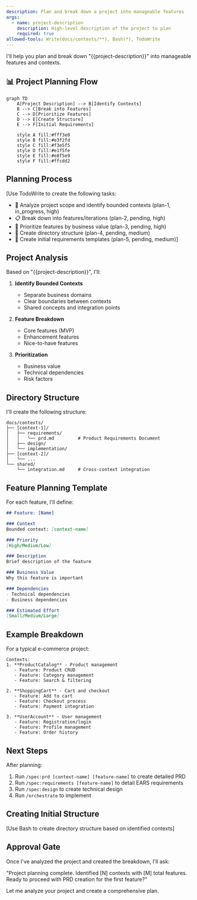 ```yaml
---
description: Plan and break down a project into manageable features
args:
  - name: project-description
    description: High-level description of the project to plan
    required: true
allowed-tools: Write(docs/contexts/**), Bash(*), TodoWrite
---
```


I'll help you plan and break down "{{project-description}}" into manageable features and contexts.

## 📊 Project Planning Flow

```mermaid
graph TD
    A[Project Description] --> B[Identify Contexts]
    B --> C[Break into Features]
    C --> D[Prioritize Features]
    D --> E[Create Structure]
    E --> F[Initial Requirements]
    
    style A fill:#fff3e0
    style B fill:#e3f2fd
    style C fill:#f3e5f5
    style D fill:#e1f5fe
    style E fill:#e8f5e9
    style F fill:#ffcdd2
```

## Planning Process

[Use TodoWrite to create the following tasks:
- 🎯 Analyze project scope and identify bounded contexts (plan-1, in_progress, high)
- 📋 Break down into features/iterations (plan-2, pending, high)
- 🔢 Prioritize features by business value (plan-3, pending, high)
- 📁 Create directory structure (plan-4, pending, medium)
- 📝 Create initial requirements templates (plan-5, pending, medium)]

## Project Analysis

Based on "{{project-description}}", I'll:

1. **Identify Bounded Contexts**
   - Separate business domains
   - Clear boundaries between contexts
   - Shared concepts and integration points

2. **Feature Breakdown**
   - Core features (MVP)
   - Enhancement features
   - Nice-to-have features

3. **Prioritization**
   - Business value
   - Technical dependencies
   - Risk factors

## Directory Structure

I'll create the following structure:

```
docs/contexts/
├── [context-1]/
│   ├── requirements/
│   │   └── prd.md         # Product Requirements Document
│   ├── design/
│   └── implementation/
├── [context-2]/
│   └── ...
└── shared/
    └── integration.md     # Cross-context integration
```

## Feature Planning Template

For each feature, I'll define:

```markdown
## Feature: [Name]

### Context
Bounded context: [context-name]

### Priority
[High/Medium/Low]

### Description
Brief description of the feature

### Business Value
Why this feature is important

### Dependencies
- Technical dependencies
- Business dependencies

### Estimated Effort
[Small/Medium/Large]
```

## Example Breakdown

For a typical e-commerce project:

```
Contexts:
1. **ProductCatalog** - Product management
   - Feature: Product CRUD
   - Feature: Category management
   - Feature: Search & filtering

2. **ShoppingCart** - Cart and checkout
   - Feature: Add to cart
   - Feature: Checkout process
   - Feature: Payment integration

3. **UserAccount** - User management
   - Feature: Registration/login
   - Feature: Profile management
   - Feature: Order history
```

## Next Steps

After planning:
1. Run `/spec:prd [context-name] [feature-name]` to create detailed PRD
2. Run `/spec:requirements [feature-name]` to detail EARS requirements
3. Run `/spec:design` to create technical design
4. Run `/orchestrate` to implement

## Creating Initial Structure

[Use Bash to create directory structure based on identified contexts]

## Approval Gate

Once I've analyzed the project and created the breakdown, I'll ask:

"Project planning complete. Identified [N] contexts with [M] total features. Ready to proceed with PRD creation for the first feature?"

Let me analyze your project and create a comprehensive plan.